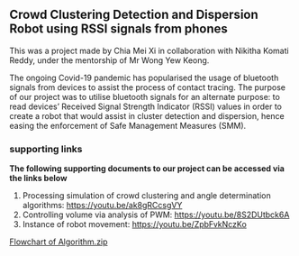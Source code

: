 ## Crowd Clustering Detection and Dispersion Robot using RSSI signals from phones
This was a project made by Chia Mei Xi in collaboration with Nikitha Komati Reddy, under the mentorship of Mr Wong Yew Keong.

The ongoing Covid-19 pandemic has popularised the usage of bluetooth signals from devices to assist the process of contact tracing. The purpose of our project was to utilise bluetooth signals for an alternate purpose: to read devices’ Received Signal Strength Indicator (RSSI) values in order to create a robot that would assist in cluster detection and dispersion, hence easing the enforcement of Safe Management Measures (SMM). 

### supporting links
**The following supporting documents to our project can be accessed via the links below**
1. Processing simulation of crowd clustering and angle determination algorithms: https://youtu.be/ak8gRCcsgVY
2. Controlling volume via analysis of PWM: https://youtu.be/8S2DUtbck6A 
3. Instance of robot movement: https://youtu.be/ZpbFvkNczKo

[Flowchart of Algorithm.zip](https://github.com/chiameixi/crowd-clustering-robot/files/9228021/Flowchart.of.Algorithm.zip)

